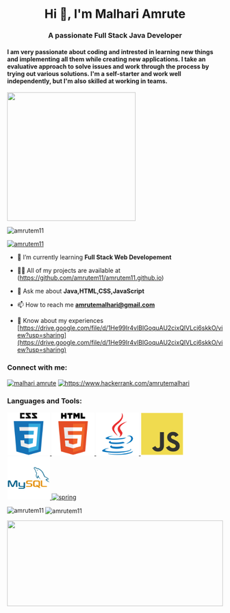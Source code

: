 <h1 align="center">Hi 👋, I'm Malhari Amrute</h1>
<h3 align="center">A passionate Full Stack Java Developer</h3>

<h4> I am very passionate about coding and intrested in learning new things and implementing all them while creating new applications. I take an evaluative approach to solve issues and work through the process by trying out various solutions. I'm a self-starter and work well independently, but I'm also skilled at working in teams. </h4>
<img align="center" src="https://i.pinimg.com/originals/e8/f4/53/e8f453469a3ec97ecd354df465d73913.gif"  height = "300"  width= "300" text-align=centre />
<p align="left"> <img src="https://komarev.com/ghpvc/?username=amrutem11&label=Profile%20views&color=0e75b6&style=flat" alt="amrutem11" /> </p>

<p align="left"> <a href="https://github.com/ryo-ma/github-profile-trophy"><img src="https://github-profile-trophy.vercel.app/?username=amrutem11" alt="amrutem11" /></a> </p>

- 🌱 I’m currently learning **Full Stack Web Developement**

- 👨‍💻 All of my projects are available at (https://github.com/amrutem11/amrutem11.github.io)

- 💬 Ask me about **Java,HTML,CSS,JavaScript**

- 📫 How to reach me **amrutemalhari@gmail.com**

- 📄 Know about my experiences [https://drive.google.com/file/d/1He99Ir4vlBIGoquAU2cixQIVLci6skkO/view?usp=sharing](https://drive.google.com/file/d/1He99Ir4vlBIGoquAU2cixQIVLci6skkO/view?usp=sharing)

<h3 align="left">Connect with me:</h3>
<p align="left">
<a href="https://linkedin.com/in/malhari amrute" target="blank"><img align="center" src="https://raw.githubusercontent.com/rahuldkjain/github-profile-readme-generator/master/src/images/icons/Social/linked-in-alt.svg" alt="malhari amrute" height="30" width="40" /></a>
<a href="https://www.hackerrank.com/https://www.hackerrank.com/amrutemalhari" target="blank"><img align="center" src="https://raw.githubusercontent.com/rahuldkjain/github-profile-readme-generator/master/src/images/icons/Social/hackerrank.svg" alt="https://www.hackerrank.com/amrutemalhari" height="30" width="40" /></a>
</p>

<h3 align="left">Languages and Tools:</h3>
<p align="left"> <a href="https://www.w3schools.com/css/" target="_blank" rel="noreferrer"> <img src="https://raw.githubusercontent.com/devicons/devicon/master/icons/css3/css3-original-wordmark.svg" alt="css3" width="100" height="100"/> </a> <a href="https://www.w3.org/html/" target="_blank" rel="noreferrer"> <img src="https://raw.githubusercontent.com/devicons/devicon/master/icons/html5/html5-original-wordmark.svg" alt="html5" width="100" height="100"/> </a> <a href="https://www.java.com" target="_blank" rel="noreferrer"> <img src="https://raw.githubusercontent.com/devicons/devicon/master/icons/java/java-original.svg" alt="java" width="100" height="100"/> </a> <a href="https://developer.mozilla.org/en-US/docs/Web/JavaScript" target="_blank" rel="noreferrer"> <img src="https://raw.githubusercontent.com/devicons/devicon/master/icons/javascript/javascript-original.svg" alt="javascript" width="100" height="100"/> </a> <a href="https://www.mysql.com/" target="_blank" rel="noreferrer"> <img src="https://raw.githubusercontent.com/devicons/devicon/master/icons/mysql/mysql-original-wordmark.svg" alt="mysql" width="100" height="100" /> </a> <a href="https://spring.io/" target="_blank" rel="noreferrer"> <img src="https://www.vectorlogo.zone/logos/springio/springio-icon.svg" alt="spring" width="100" height="100"/> </a> </p>

<p><img align="left" src="https://github-readme-stats.vercel.app/api/top-langs?username=amrutem11&show_icons=true&locale=en&layout=compact" alt="amrutem11" /></p>

<p>&nbsp;<img align="center" src="https://github-readme-stats.vercel.app/api?username=amrutem11&show_icons=true&locale=en" alt="amrutem11" /></p>
<img src="https://1.bp.blogspot.com/-sJSmIpmW6lM/Xeo-6tRhAFI/AAAAAAAAJhc/PNohDCk8MDo2aTbuDaVsH5Pv4391JZOQwCLcBGAsYHQ/s1600/Thank-You-GIF%2B%252816%2529.gif"  height = "200"  width= "100%" />

<!---
amrutem11/amrutem11 is a ✨ special ✨ repository because its `README.md` (this file) appears on your GitHub profile.
You can click the Preview link to take a look at your changes.
--->
